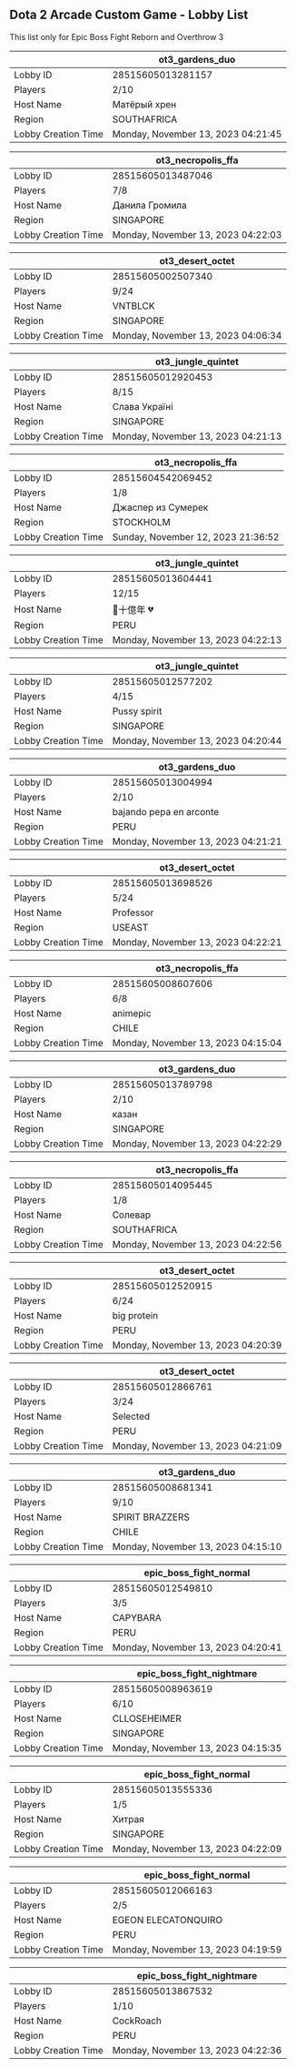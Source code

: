 ## Dota 2 Arcade Custom Game - Lobby List

This list only for Epic Boss Fight Reborn and Overthrow 3

|  | ot3_gardens_duo |
| ------ | ------ |
| Lobby ID | 28515605013281157 |
| Players | 2/10 |
| Host Name | Матёрый хрен |
| Region | SOUTHAFRICA |
| Lobby Creation Time | Monday, November 13, 2023 04:21:45 |


|  | ot3_necropolis_ffa |
| ------ | ------ |
| Lobby ID | 28515605013487046 |
| Players | 7/8 |
| Host Name | Данила Громила |
| Region | SINGAPORE |
| Lobby Creation Time | Monday, November 13, 2023 04:22:03 |


|  | ot3_desert_octet |
| ------ | ------ |
| Lobby ID | 28515605002507340 |
| Players | 9/24 |
| Host Name | VNTBLCK |
| Region | SINGAPORE |
| Lobby Creation Time | Monday, November 13, 2023 04:06:34 |


|  | ot3_jungle_quintet |
| ------ | ------ |
| Lobby ID | 28515605012920453 |
| Players | 8/15 |
| Host Name | Слава Україні |
| Region | SINGAPORE |
| Lobby Creation Time | Monday, November 13, 2023 04:21:13 |


|  | ot3_necropolis_ffa |
| ------ | ------ |
| Lobby ID | 28515604542069452 |
| Players | 1/8 |
| Host Name | Джаспер из Сумерек |
| Region | STOCKHOLM |
| Lobby Creation Time | Sunday, November 12, 2023 21:36:52 |


|  | ot3_jungle_quintet |
| ------ | ------ |
| Lobby ID | 28515605013604441 |
| Players | 12/15 |
| Host Name | 🥀十億年 💔 |
| Region | PERU |
| Lobby Creation Time | Monday, November 13, 2023 04:22:13 |


|  | ot3_jungle_quintet |
| ------ | ------ |
| Lobby ID | 28515605012577202 |
| Players | 4/15 |
| Host Name | Pussy spirit |
| Region | SINGAPORE |
| Lobby Creation Time | Monday, November 13, 2023 04:20:44 |


|  | ot3_gardens_duo |
| ------ | ------ |
| Lobby ID | 28515605013004994 |
| Players | 2/10 |
| Host Name | bajando pepa en arconte |
| Region | PERU |
| Lobby Creation Time | Monday, November 13, 2023 04:21:21 |


|  | ot3_desert_octet |
| ------ | ------ |
| Lobby ID | 28515605013698526 |
| Players | 5/24 |
| Host Name | Professor |
| Region | USEAST |
| Lobby Creation Time | Monday, November 13, 2023 04:22:21 |


|  | ot3_necropolis_ffa |
| ------ | ------ |
| Lobby ID | 28515605008607606 |
| Players | 6/8 |
| Host Name | animepic |
| Region | CHILE |
| Lobby Creation Time | Monday, November 13, 2023 04:15:04 |


|  | ot3_gardens_duo |
| ------ | ------ |
| Lobby ID | 28515605013789798 |
| Players | 2/10 |
| Host Name | казан |
| Region | SINGAPORE |
| Lobby Creation Time | Monday, November 13, 2023 04:22:29 |


|  | ot3_necropolis_ffa |
| ------ | ------ |
| Lobby ID | 28515605014095445 |
| Players | 1/8 |
| Host Name | Солевар |
| Region | SOUTHAFRICA |
| Lobby Creation Time | Monday, November 13, 2023 04:22:56 |


|  | ot3_desert_octet |
| ------ | ------ |
| Lobby ID | 28515605012520915 |
| Players | 6/24 |
| Host Name | big protein |
| Region | PERU |
| Lobby Creation Time | Monday, November 13, 2023 04:20:39 |


|  | ot3_desert_octet |
| ------ | ------ |
| Lobby ID | 28515605012866761 |
| Players | 3/24 |
| Host Name | Selected |
| Region | PERU |
| Lobby Creation Time | Monday, November 13, 2023 04:21:09 |


|  | ot3_gardens_duo |
| ------ | ------ |
| Lobby ID | 28515605008681341 |
| Players | 9/10 |
| Host Name | SPIRIT BRAZZERS |
| Region | CHILE |
| Lobby Creation Time | Monday, November 13, 2023 04:15:10 |


|  | epic_boss_fight_normal |
| ------ | ------ |
| Lobby ID | 28515605012549810 |
| Players | 3/5 |
| Host Name | CAPYBARA |
| Region | PERU |
| Lobby Creation Time | Monday, November 13, 2023 04:20:41 |


|  | epic_boss_fight_nightmare |
| ------ | ------ |
| Lobby ID | 28515605008963619 |
| Players | 6/10 |
| Host Name | CLLOSEHEIMER |
| Region | SINGAPORE |
| Lobby Creation Time | Monday, November 13, 2023 04:15:35 |


|  | epic_boss_fight_normal |
| ------ | ------ |
| Lobby ID | 28515605013555336 |
| Players | 1/5 |
| Host Name | Хитрая |
| Region | SINGAPORE |
| Lobby Creation Time | Monday, November 13, 2023 04:22:09 |


|  | epic_boss_fight_normal |
| ------ | ------ |
| Lobby ID | 28515605012066163 |
| Players | 2/5 |
| Host Name | EGEON ELECATONQUIRO |
| Region | PERU |
| Lobby Creation Time | Monday, November 13, 2023 04:19:59 |


|  | epic_boss_fight_nightmare |
| ------ | ------ |
| Lobby ID | 28515605013867532 |
| Players | 1/10 |
| Host Name | CockRoach |
| Region | PERU |
| Lobby Creation Time | Monday, November 13, 2023 04:22:36 |



